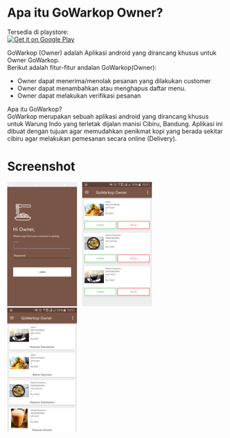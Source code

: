 
# Apa itu GoWarkop Owner?

Tersedia di playstore: <br>
<a href="https://play.google.com/store/apps/details?id=com.gowarkop.aditya123666.go_api"><img alt="Get it on Google Play" src="https://play.google.com/intl/en_us/badges/images/generic/en-play-badge.png" height=70px /></a>


GoWarkop (Owner) adalah Aplikasi android yang dirancang khusus untuk Owner GoWarkop.<br>
Berikut adalah fitur-fitur andalan GoWarkop(Owner):<br>
- Owner dapat menerima/menolak pesanan yang dilakukan customer<br>
- Owner dapat menambahkan atau menghapus daftar menu.<br>
- Owner dapat melakukan verifikasi pesanan<br>

Apa itu GoWarkop?<br>
GoWarkop merupakan sebuah aplikasi android yang dirancang khusus untuk Warung Indo yang terletak dijalan manisi Cibiru, Bandung. Aplikasi ini dibuat dengan tujuan agar memudahkan penikmat kopi yang berada sekitar cibiru agar melakukan pemesanan secara online (Delivery).



# Screenshot
<img src="https://github.com/adamnain/GowarkopOwner/blob/master/ss/2.png" width="32%">&nbsp;&nbsp;
<img src="https://github.com/adamnain/GowarkopOwner/blob/master/ss/1.png" width="32%">&nbsp;&nbsp;
<img src="https://github.com/adamnain/GowarkopOwner/blob/master/ss/3.png" width="32%">&nbsp;&nbsp;